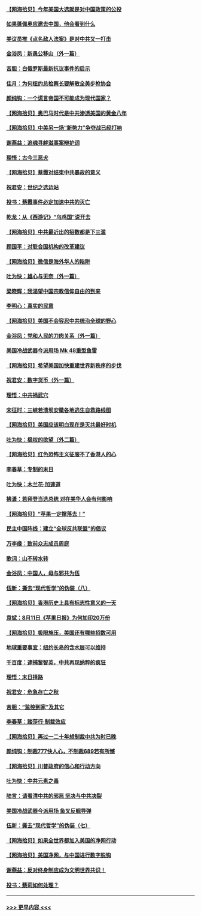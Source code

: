 #### [【网海拾贝】今年美国大选就是对中国政策的公投](../pages/nsc993/n12350973.md?t=08240602) 
#### [如果蓬佩奥应邀去中国，他会看到什么](../pages/nsc993/n12350945.md?t=08240602) 
#### [美议员推《点名敌人法案》是对中共又一打击](../pages/nsc993/n12350765.md?t=08240602) 
#### [金浴凤：新愚公移山（外一篇）](../pages/nsc993/n12350253.md?t=08240602) 
#### [苦胆：白俄罗斯最新抗议事件的启示](../pages/nsc993/n12349989.md?t=08240602) 
#### [佳月：为何纽约总检察长要解散全美步枪协会](../pages/nsc993/n12349939.md?t=08240602) 
#### [颜纯钩：一个谎言帝国不可能成为现代国家？](../pages/nsc993/n12349898.md?t=08240602) 
#### [【网海拾贝】奥巴马时代是中共渗透美国的黄金八年](../pages/nsc993/n12349284.md?t=08240602) 
#### [【网海拾贝】中美另一场“新势力”争夺战已经打响](../pages/nsc993/n12346998.md?t=08240602) 
#### [谢燕益：追魂寻衅滋事案辩护词](../pages/nsc993/n12346892.md?t=08240602) 
#### [理悟：古今三恶犬](../pages/nsc993/n12345190.md?t=08240602) 
#### [【网海拾贝】蔡霞对结束中共暴政的意义](../pages/nsc993/n12344263.md?t=08240602) 
#### [祝君安：世纪之选边站](../pages/nsc993/n12342382.md?t=08240602) 
#### [投书：蔡霞事件必定加速中共的灭亡](../pages/nsc993/n12341881.md?t=08240602) 
#### [乾龙：从《西游记》“乌鸡国”说开去](../pages/nsc993/n12341690.md?t=08240602) 
#### [【网海拾贝】中共最近出的招数都是下三滥](../pages/nsc993/n12341593.md?t=08240602) 
#### [顾国平：对联合国机构的改革建议](../pages/nsc993/n12339928.md?t=08240602) 
#### [【网海拾贝】微信是海外华人的陷阱](../pages/nsc993/n12338868.md?t=08240602) 
#### [吐为快：雄心与无奈（外一篇）](../pages/nsc993/n12338132.md?t=08240602) 
#### [梁晓辉：我渴望中国宗教信仰自由的到来](../pages/nsc993/n12336657.md?t=08240602) 
#### [李明心：真实的民意](../pages/nsc993/n12336089.md?t=08240602) 
#### [【网海拾贝】美国不会容忍中共统治全球的野心](../pages/nsc993/n12336063.md?t=08240602) 
#### [金浴凤：党和人民的刀肉关系（外一篇）](../pages/nsc993/n12335834.md?t=08240602) 
#### [美国冷战武器今派用场 Mk 48重型鱼雷](../pages/nsc993/n12335354.md?t=08240602) 
#### [【网海拾贝】希望美国加快重建世界新秩序的步伐](../pages/nsc993/n12334224.md?t=08240602) 
#### [祝君安：数字货币（外一篇）](../pages/nsc993/n12334186.md?t=08240602) 
#### [理悟：中共祸武穴](../pages/nsc993/n12333962.md?t=08240602) 
#### [宋征时：三峡若溃坝安徽各地逃生自救路线图](../pages/nsc993/n12332450.md?t=08240602) 
#### [【网海拾贝】美国应该明白现在是灭共最好时机](../pages/nsc993/n12332313.md?t=08240602) 
#### [吐为快：极权的欲望（外二篇）](../pages/nsc993/n12332089.md?t=08240602) 
#### [【网海拾贝】红色恐怖主义征服不了香港人的心](../pages/nsc993/n12329296.md?t=08240602) 
#### [李春草：专制的末日](../pages/nsc993/n12329079.md?t=08240602) 
#### [吐为快：木兰花‧加速道](../pages/nsc993/n12327366.md?t=08240602) 
#### [拂潇：若拜登当选总统 对在美华人会有何影响](../pages/nsc993/n12295996.md?t=08240602) 
#### [【网海拾贝】“苹果一定撑落去！”](../pages/nsc993/n12326784.md?t=08240602) 
#### [民主中国阵线：建立“全球反共联盟”的倡议](../pages/nsc993/n12324177.md?t=08240602) 
#### [万李缘：致前众志成员周庭](../pages/nsc993/n12324635.md?t=08240602) 
#### [歌词：山不转水转](../pages/nsc993/n12324599.md?t=08240602) 
#### [金浴凤：中国人，毋与邪共为伍](../pages/nsc993/n12324257.md?t=08240602) 
#### [伍新：撕去“现代哲学”的伪装（八）](../pages/nsc993/n12324188.md?t=08240602) 
#### [【网海拾贝】香港历史上具有标志性意义的一天](../pages/nsc993/n12324021.md?t=08240602) 
#### [袁斌：8月11日《苹果日报》为何加印20万份](../pages/nsc993/n12323955.md?t=08240602) 
#### [【网海拾贝】极限施压，美国还有哪些招数可用](../pages/nsc993/n12322512.md?t=08240602) 
#### [地球重要事宜：纽约长岛的含水层可以维持](../pages/nsc993/n12321844.md?t=08240602) 
#### [千百度：逮捕黎智英，中共再现纳粹的疯狂](../pages/nsc993/n12321777.md?t=08240602) 
#### [理悟：末日择路](../pages/nsc993/n12320812.md?t=08240602) 
#### [祝君安：危急存亡之秋](../pages/nsc993/n12320795.md?t=08240602) 
#### [苦胆：“监控到家”及其它](../pages/nsc993/n12320751.md?t=08240602) 
#### [李春草：踏莎行·制裁效应](../pages/nsc993/n12318290.md?t=08240602) 
#### [【网海拾贝】再过一二十年想制裁中共为时已晚](../pages/nsc993/n12318195.md?t=08240602) 
#### [颜纯钩：制裁777快人心，不制裁689若有所憾](../pages/nsc993/n12316912.md?t=08240602) 
#### [【网海拾贝】川普政府的信心和行动方向](../pages/nsc993/n12316673.md?t=08240602) 
#### [吐为快：中共元素之毒](../pages/nsc993/n12316547.md?t=08240602) 
#### [陆言：请看清中共的邪恶 坚决与中共决裂](../pages/nsc993/n12315784.md?t=08240602) 
#### [美国冷战武器今派用场 鱼叉反舰导弹](../pages/nsc993/n12316258.md?t=08240602) 
#### [伍新：撕去“现代哲学”的伪装（七）](../pages/nsc993/n12315846.md?t=08240602) 
#### [【网海拾贝】如果全世界都加入美国的净网行动](../pages/nsc993/n12315588.md?t=08240602) 
#### [【网海拾贝】美国净网，与中国进行数字脱钩](../pages/nsc993/n12312813.md?t=08240602) 
#### [谢燕益：反对终身制应成为文明世界共识！](../pages/nsc993/n12310465.md?t=08240602) 
#### [投书：蔡莉如何处理？](../pages/nsc993/n12310224.md?t=08240602) 

----
#### [ >>> 更早内容 <<< ](../indexes/nsc993-earlier.md)
